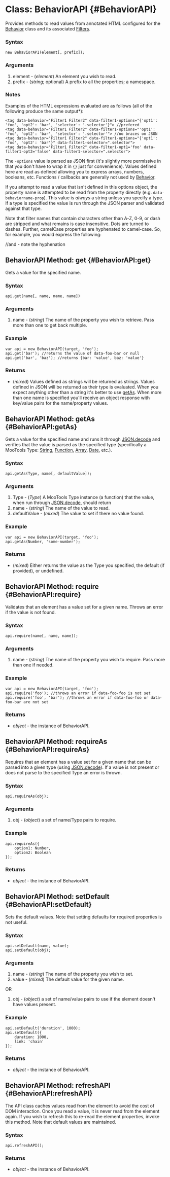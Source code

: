 Class: BehaviorAPI {#BehaviorAPI}
==========================

Provides methods to read values from annotated HTML configured for the [Behavior][] class and its associated [Filters](Behavior.md#Behavior.Filter).

### Syntax

	new BehaviorAPI(element[, prefix]);

### Arguments

1. element - (*element*) An element you wish to read.
2. prefix - (*string*; optional) A prefix to all the properties; a namespace.

### Notes

Examples of the HTML expressions evaluated are as follows (all of the following produce the same output*):

	<tag data-behavior="Filter1 Filter2" data-filter1-options="{'opt1': 'foo', 'opt2': 'bar', 'selector': '.selector'}"> //prefered
	<tag data-behavior="Filter1 Filter2" data-filter1-options="'opt1': 'foo', 'opt2': 'bar', 'selector': '.selector'"> //no braces on JSON
	<tag data-behavior="Filter1 Filter2" data-filter1-options="{'opt1': 'foo', 'opt2': 'bar'}" data-filter1-selector=".selector">
	<tag data-behavior="Filter1 Filter2" data-filter1-opt1='foo' data-filter1-opt2='false' data-filter1-selector=".selector">

The `-options` value is parsed as JSON first (it's slightly more permissive in that you don't have to wrap it in `{}` just for convenience). Values defined here are read as defined allowing you to express arrays, numbers, booleans, etc. Functions / callbacks are generally not used by [Behavior][].

If you attempt to read a value that isn't defined in this options object, the property name is attempted to be read from the property directly (e.g. `data-behaviorname-prop`). This value is *always* a string unless you specify a type. If a type is specified the value is run through the JSON parser and validated against that type.

Note that filter names that contain characters other than A-Z, 0-9, or dash are stripped and what remains is case insensitive. Dots are turned to dashes. Further, camelCase properties are hyphenated to camel-case. So, for example, you would express the following:

  <tag data-behavior="Foo.Bar" data-foo-bar-options="'someThing': true">
  //and - note the hyphenation
  <tag data-behavior="Foo.Bar" data-foo-bar-some-thing="true">

BehaviorAPI Method: get {#BehaviorAPI:get}
------------------------------------------

Gets a value for the specified name.

### Syntax

	api.get(name[, name, name, name])

### Arguments

1. name - (*string*) The name of the property you wish to retrieve. Pass more than one to get back multiple.

### Example

	var api = new BehaviorAPI(target, 'foo');
	api.get('bar'); //returns the value of data-foo-bar or null
	api.get('bar', 'baz'); //returns {bar: 'value', baz: 'value'}

### Returns

* (*mixed*) Values defined as strings will be returned as strings. Values defined in JSON will be returned as their
  type is evaluated. When you expect anything other than a string it's better to use [getAs](#BehaviorAPI:getAs).
  When more than one name is specified you'll receive an object response with key/value pairs for the name/property values.

BehaviorAPI Method: getAs {#BehaviorAPI:getAs}
------------------------------------------

Gets a value for the specified name and runs it through [JSON.decode][] and verifies that the value is parsed as the specified type (specifically a MooTools Type: [String](http://mootools.net/docs/core/Types/String), [Function](http://mootools.net/docs/core/Types/Function), [Array](http://mootools.net/docs/core/Types/Array), [Date](http://mootools.net/docs/more/Types/Date), etc.).

### Syntax

	api.getAs(Type, name[, defaultValue]);

### Arguments

1. Type - (*Type*) A MooTools Type instance (a function) that the value, when run through [JSON.decode][], should return
2. name - (*string*) The name of the value to read.
3. defaultValue - (*mixed*) The value to set if there no value found.

### Example

	var api = new BehaviorAPI(target, 'foo');
	api.getAs(Number, 'some-number');

### Returns

* (*mixed*) Either returns the value as the Type you specified, the default (if provided), or undefined.

BehaviorAPI Method: require {#BehaviorAPI:require}
------------------------------------------

Validates that an element has a value set for a given name. Throws an error if the value is not found.

### Syntax

	api.require(name[, name, name]);

### Arguments

1. name - (*string*) The name of the property you wish to require. Pass more than one if needed.

### Example

	var api = new BehaviorAPI(target, 'foo');
	api.require('foo'); //throws an error if data-foo-foo is not set
	api.require('foo', 'bar'); //throws an error if data-foo-foo or data-foo-bar are not set

### Returns

* *object* - the instance of BehaviorAPI.

BehaviorAPI Method: requireAs {#BehaviorAPI:requireAs}
------------------------------------------

Requires that an element has a value set for a given name that can be parsed into a given type (using [JSON.decode][]). If a value is not present or does not parse to the specified Type an error is thrown.

### Syntax

	api.requireAs(obj);

### Arguments

1. obj - (*object*) a set of name/Type pairs to require.

### Example

	api.requireAs({
		option1: Number,
		option2: Boolean
	});

### Returns

* *object* - the instance of BehaviorAPI.

BehaviorAPI Method: setDefault {#BehaviorAPI:setDefault}
------------------------------------------

Sets the default values. Note that setting defaults for required properties is not useful.

### Syntax

	api.setDefault(name, value);
	api.setDefault(obj);

### Arguments

1. name - (*string*) The name of the property you wish to set.
2. value - (*mixed*) The default value for the given name.

OR

1. obj - (*object*) a set of name/value pairs to use if the element doesn't have values present.

### Example

	api.setDefault('duration', 1000);
	api.setDefault({
		duration: 1000,
		link: 'chain'
	});

### Returns

* *object* - the instance of BehaviorAPI.

BehaviorAPI Method: refreshAPI {#BehaviorAPI:refreshAPI}
------------------------------------------

The API class caches values read from the element to avoid the cost of DOM interaction. Once you read a value, it is never read from the element again. If you wish to refresh this to re-read the element properties, invoke this method. Note that default values are maintained.

### Syntax

	api.refreshAPI();

### Returns

* *object* - the instance of BehaviorAPI.

[Behavior]: Behavior.md
[JSON.decode]: http://mootools.net/docs/core/Utilities/JSON#JSON:decode